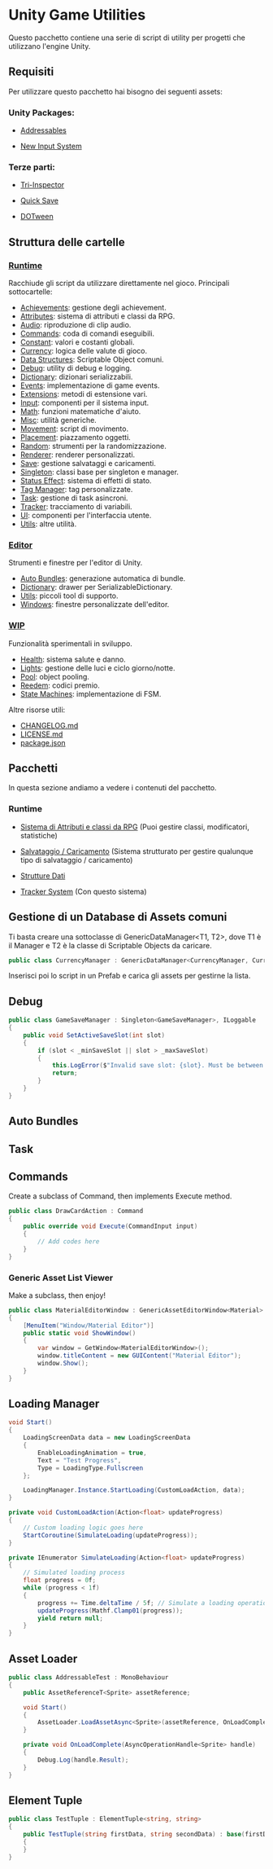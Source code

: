 # Unity Game Utilities

Questo pacchetto contiene una serie di script di utility per progetti che utilizzano l'engine Unity.

## Requisiti

Per utilizzare questo pacchetto hai bisogno dei seguenti assets:

### Unity Packages:

* [Addressables](https://docs.unity3d.com/Packages/com.unity.addressables@2.1/manual/index.html)

* [New Input System](https://docs.unity3d.com/Packages/com.unity.inputsystem@1.10/manual/index.html)

### Terze parti:

* [Tri-Inspector](https://github.com/codewriter-packages/Tri-Inspector)

* [Quick Save](https://www.claytoninds.com/quick-save)

* [DOTween](http://dotween.demigiant.com/)

## Struttura delle cartelle

### [Runtime](./Runtime)
Racchiude gli script da utilizzare direttamente nel gioco.
Principali sottocartelle:
- [Achievements](./Runtime/Achievements): gestione degli achievement.
- [Attributes](./Runtime/Attributes): sistema di attributi e classi da RPG.
- [Audio](./Runtime/Audio): riproduzione di clip audio.
- [Commands](./Runtime/Commands): coda di comandi eseguibili.
- [Constant](./Runtime/Constant): valori e costanti globali.
- [Currency](./Runtime/Currency): logica delle valute di gioco.
- [Data Structures](./Runtime/Data%20Structures): Scriptable Object comuni.
- [Debug](./Runtime/Debug): utility di debug e logging.
- [Dictionary](./Runtime/Dictionary): dizionari serializzabili.
- [Events](./Runtime/Events): implementazione di game events.
- [Extensions](./Runtime/Extensions): metodi di estensione vari.
- [Input](./Runtime/Input): componenti per il sistema input.
- [Math](./Runtime/Math): funzioni matematiche d'aiuto.
- [Misc](./Runtime/Misc): utilità generiche.
- [Movement](./Runtime/Movement): script di movimento.
- [Placement](./Runtime/Placement): piazzamento oggetti.
- [Random](./Runtime/Random): strumenti per la randomizzazione.
- [Renderer](./Runtime/Renderer): renderer personalizzati.
- [Save](./Runtime/Save): gestione salvataggi e caricamenti.
- [Singleton](./Runtime/Singleton): classi base per singleton e manager.
- [Status Effect](./Runtime/Status%20Effect): sistema di effetti di stato.
- [Tag Manager](./Runtime/Tag%20Manager): tag personalizzate.
- [Task](./Runtime/Task): gestione di task asincroni.
- [Tracker](./Runtime/Tracker): tracciamento di variabili.
- [UI](./Runtime/UI): componenti per l'interfaccia utente.
- [Utils](./Runtime/Utils): altre utilità.

### [Editor](./Editor)
Strumenti e finestre per l'editor di Unity.
- [Auto Bundles](./Editor/Auto%20Bundles): generazione automatica di bundle.
- [Dictionary](./Editor/Dictionary): drawer per SerializableDictionary.
- [Utils](./Editor/Utils): piccoli tool di supporto.
- [Windows](./Editor/Windows): finestre personalizzate dell'editor.

### [WIP](./WIP)
Funzionalità sperimentali in sviluppo.
- [Health](./WIP/Health): sistema salute e danno.
- [Lights](./WIP/Lights): gestione delle luci e ciclo giorno/notte.
- [Pool](./WIP/Pool): object pooling.
- [Reedem](./WIP/Reedem): codici premio.
- [State Machines](./WIP/State%20Machines): implementazione di FSM.

Altre risorse utili:
- [CHANGELOG.md](./CHANGELOG.md)
- [LICENSE.md](./LICENSE.md)
- [package.json](./package.json)

## Pacchetti

In questa sezione andiamo a vedere i contenuti del pacchetto.

### Runtime

* [Sistema di Attributi e classi da RPG](https://github.com/mRemAiello/Unity-Game-Utilities/tree/master/Runtime/Attributes) (Puoi gestire classi, modificatori, statistiche)

* [Salvataggio / Caricamento](https://github.com/mRemAiello/Unity-Game-Utilities/tree/master/Runtime/Save) (Sistema strutturato per gestire qualunque tipo di salvataggio / caricamento)

* [Strutture Dati](https://github.com/mRemAiello/Unity-Game-Utilities/tree/master/Runtime/Data%20Structures)

* [Tracker System](https://github.com/mRemAiello/Unity-Game-Utilities/tree/master/Runtime/Tracker) (Con questo sistema)












## Gestione di un Database di Assets comuni

Ti basta creare una sottoclasse di GenericDataManager<T1, T2>, dove T1 è il Manager e T2 è la classe di Scriptable Objects da caricare.

```cs
public class CurrencyManager : GenericDataManager<CurrencyManager, CurrencyData>
```

Inserisci poi lo script in un Prefab e carica gli assets per gestirne la lista.

## Debug

```cs
public class GameSaveManager : Singleton<GameSaveManager>, ILoggable
{
    public void SetActiveSaveSlot(int slot)
    {
        if (slot < _minSaveSlot || slot > _maxSaveSlot)
        {
            this.LogError($"Invalid save slot: {slot}. Must be between {_minSaveSlot} and {_maxSaveSlot}.");
            return;
        }
    }
}
```

## Auto Bundles


## Task



## Commands

Create a subclass of Command, then implements Execute method.

```cs
public class DrawCardAction : Command
{
    public override void Execute(CommandInput input)
    {
        // Add codes here
    }
}
```

### Generic Asset List Viewer

Make a subclass, then enjoy!

```cs
public class MaterialEditorWindow : GenericAssetEditorWindow<Material>
{
    [MenuItem("Window/Material Editor")]
    public static void ShowWindow()
    {
        var window = GetWindow<MaterialEditorWindow>();
        window.titleContent = new GUIContent("Material Editor");
        window.Show();
    }
}
```

## Loading Manager

```cs
void Start()
{
    LoadingScreenData data = new LoadingScreenData
    {
        EnableLoadingAnimation = true,
        Text = "Test Progress",
        Type = LoadingType.Fullscreen
    };

    LoadingManager.Instance.StartLoading(CustomLoadAction, data);
}

private void CustomLoadAction(Action<float> updateProgress)
{
    // Custom loading logic goes here
    StartCoroutine(SimulateLoading(updateProgress));
}

private IEnumerator SimulateLoading(Action<float> updateProgress)
{
    // Simulated loading process
    float progress = 0f;
    while (progress < 1f)
    {
        progress += Time.deltaTime / 5f; // Simulate a loading operation taking 5 seconds
        updateProgress(Mathf.Clamp01(progress));
        yield return null;
    }
}
```

## Asset Loader

```cs
public class AddressableTest : MonoBehaviour
{
    public AssetReferenceT<Sprite> assetReference;

    void Start()
    {
        AssetLoader.LoadAssetAsync<Sprite>(assetReference, OnLoadComplete);
    }

    private void OnLoadComplete(AsyncOperationHandle<Sprite> handle)
    {
        Debug.Log(handle.Result);
    }
}
```

## Element Tuple

```cs
public class TestTuple : ElementTuple<string, string>
{
    public TestTuple(string firstData, string secondData) : base(firstData, secondData)
    {
    }
}
```



